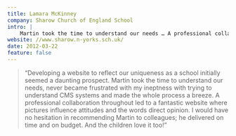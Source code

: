 ```yaml
---
title: Lamara McKinney
company: Sharow Church of England School
intro: |
    Martin took the time to understand our needs … A professional collaboration throughout led to a fantastic website.
website: //www.sharow.n-yorks.sch.uk/
date: 2012-03-22
feature: false
---
```


> “Developing a website to reflect our uniqueness as a school initially seemed a daunting prospect. Martin took the time to understand our needs, never became frustrated with my ineptness with trying to understand CMS systems and made the whole process a breeze. A professional collaboration throughout led to a fantastic website where pictures influence attitudes and the words direct opinion. I would have no hesitation in recommending Martin to colleagues; he delivered on time and on budget. And the children love it too!”
